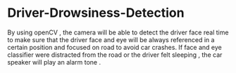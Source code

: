# Driver-Drowsiness-Detection
By using openCV , the camera will be able to detect the driver face real time to make sure that the driver face and eye will be always referenced in a certain position and focused on road to avoid car crashes.  If face and eye classifier were distracted from the road or the driver felt sleeping , the car speaker will play an alarm tone .
